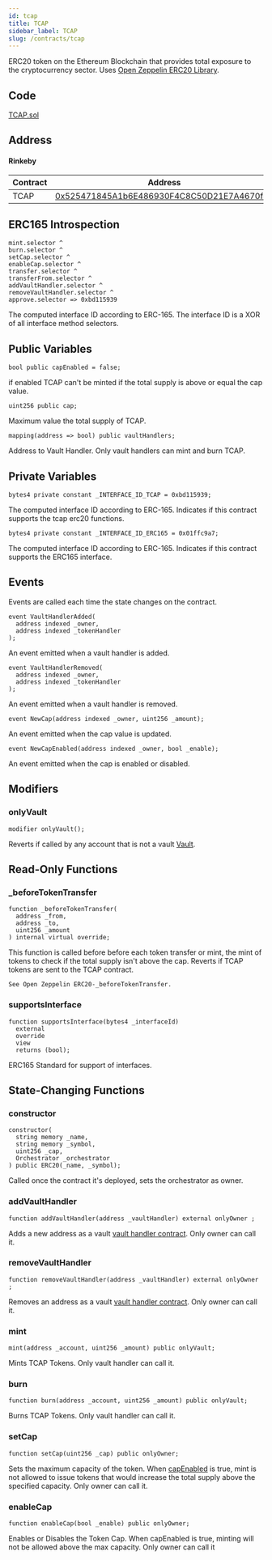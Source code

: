 ```yaml
---
id: tcap
title: TCAP
sidebar_label: TCAP
slug: /contracts/tcap
---
```


ERC20 token on the Ethereum Blockchain that provides total exposure to the cryptocurrency sector. Uses [Open Zeppelin ERC20 Library](https://docs.openzeppelin.com/contracts/3.x/erc20).

## Code

[TCAP.sol](https://github.com/cryptexfinance/contracts/blob/master/contracts/TCAP.sol)

## Address

#### Rinkeby

| Contract | Address                                                                                                                            |
| -------- | ---------------------------------------------------------------------------------------------------------------------------------- |
| TCAP     | [0x525471845A1b6E486930F4C8C50D21E7A4670fb2](https://rinkeby.etherscan.io/address/0x525471845A1b6E486930F4C8C50D21E7A4670fb2#code) |

## ERC165 Introspection

```sol
mint.selector ^
burn.selector ^
setCap.selector ^
enableCap.selector ^
transfer.selector ^
transferFrom.selector ^
addVaultHandler.selector ^
removeVaultHandler.selector ^
approve.selector => 0xbd115939
```

The computed interface ID according to ERC-165. The interface ID is a XOR of all interface method selectors.

## Public Variables

```sol
bool public capEnabled = false;
```

if enabled TCAP can't be minted if the total supply is above or equal the cap value.

```sol
uint256 public cap;
```

Maximum value the total supply of TCAP.

```sol
mapping(address => bool) public vaultHandlers;
```

Address to Vault Handler. Only vault handlers can mint and burn TCAP.

## Private Variables

```sol
bytes4 private constant _INTERFACE_ID_TCAP = 0xbd115939;
```

The computed interface ID according to ERC-165. Indicates if this contract supports the tcap erc20 functions.

```sol
bytes4 private constant _INTERFACE_ID_ERC165 = 0x01ffc9a7;
```

The computed interface ID according to ERC-165. Indicates if this contract supports the ERC165 interface.

## Events

Events are called each time the state changes on the contract.

```sol
event VaultHandlerAdded(
  address indexed _owner,
  address indexed _tokenHandler
);
```

An event emitted when a vault handler is added.

```sol
event VaultHandlerRemoved(
  address indexed _owner,
  address indexed _tokenHandler
);
```

An event emitted when a vault handler is removed.

```sol
event NewCap(address indexed _owner, uint256 _amount);
```

An event emitted when the cap value is updated.

```sol
event NewCapEnabled(address indexed _owner, bool _enable);
```

An event emitted when the cap is enabled or disabled.

## Modifiers

### onlyVault

```sol
modifier onlyVault();
```

Reverts if called by any account that is not a vault [Vault](/contracts/IVaultHandler).

## Read-Only Functions

### \_beforeTokenTransfer

```sol
function _beforeTokenTransfer(
  address _from,
  address _to,
  uint256 _amount
) internal virtual override;
```

This function is called before before each token transfer or mint, the mint of tokens to check if the total supply isn't above the cap. Reverts if TCAP tokens are sent to the TCAP contract.

`See Open Zeppelin ERC20-_beforeTokenTransfer.`

### supportsInterface

```sol
function supportsInterface(bytes4 _interfaceId)
  external
  override
  view
  returns (bool);
```

ERC165 Standard for support of interfaces.

## State-Changing Functions

### constructor

```sol
constructor(
  string memory _name,
  string memory _symbol,
  uint256 _cap,
  Orchestrator _orchestrator
) public ERC20(_name, _symbol);
```

Called once the contract it's deployed, sets the orchestrator as owner.

### addVaultHandler

```sol
function addVaultHandler(address _vaultHandler) external onlyOwner ;
```

Adds a new address as a vault [vault handler contract](/contracts/ivaulthandler). Only owner can call it.

### removeVaultHandler

```sol
function removeVaultHandler(address _vaultHandler) external onlyOwner ;
```

Removes an address as a vault [vault handler contract](/contracts/ivaulthandler). Only owner can call it.

### mint

```sol
mint(address _account, uint256 _amount) public onlyVault;
```

Mints TCAP Tokens. Only vault handler can call it.

### burn

```sol
function burn(address _account, uint256 _amount) public onlyVault;
```

Burns TCAP Tokens. Only vault handler can call it.

### setCap

```sol
function setCap(uint256 _cap) public onlyOwner;
```

Sets the maximum capacity of the token. When [capEnabled](#enableCap) is true, mint is not allowed to issue tokens that would increase the total supply above the specified capacity. Only owner can call it.

### enableCap

```sol
function enableCap(bool _enable) public onlyOwner;
```

Enables or Disables the Token Cap. When capEnabled is true, minting will not be allowed above the max capacity. Only owner can call it
